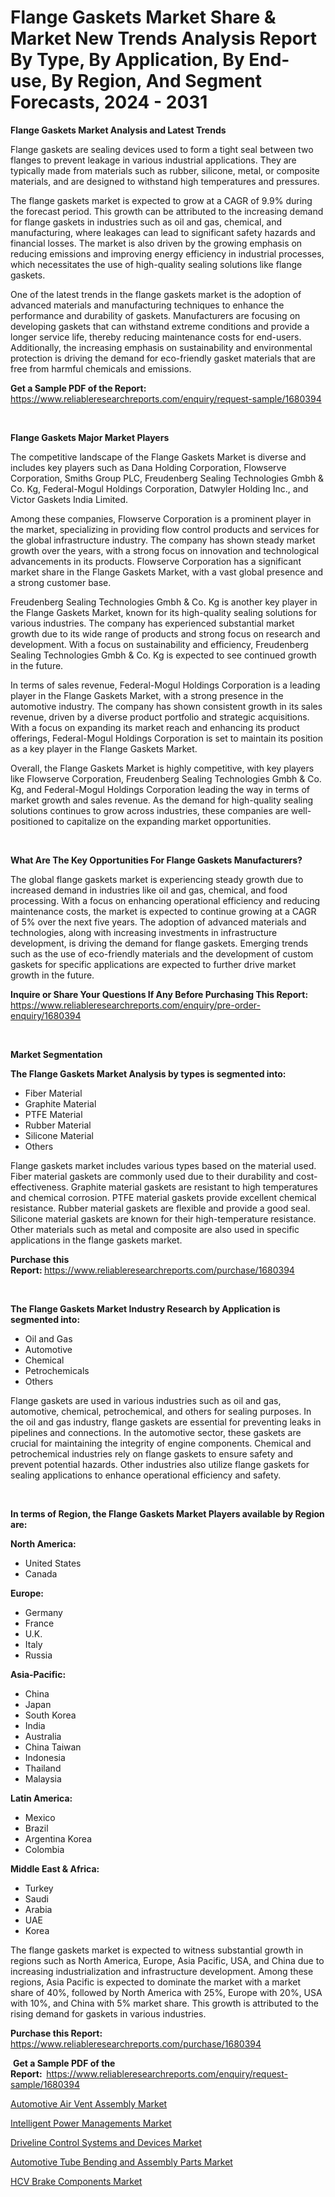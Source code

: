 <p><h1>Flange Gaskets Market Share & Market New Trends Analysis Report By Type, By Application, By End-use, By Region, And Segment Forecasts, 2024 - 2031</h1></p><p><strong>Flange Gaskets Market Analysis and Latest Trends</strong></p>
<p><p>Flange gaskets are sealing devices used to form a tight seal between two flanges to prevent leakage in various industrial applications. They are typically made from materials such as rubber, silicone, metal, or composite materials, and are designed to withstand high temperatures and pressures.</p><p>The flange gaskets market is expected to grow at a CAGR of 9.9% during the forecast period. This growth can be attributed to the increasing demand for flange gaskets in industries such as oil and gas, chemical, and manufacturing, where leakages can lead to significant safety hazards and financial losses. The market is also driven by the growing emphasis on reducing emissions and improving energy efficiency in industrial processes, which necessitates the use of high-quality sealing solutions like flange gaskets.</p><p>One of the latest trends in the flange gaskets market is the adoption of advanced materials and manufacturing techniques to enhance the performance and durability of gaskets. Manufacturers are focusing on developing gaskets that can withstand extreme conditions and provide a longer service life, thereby reducing maintenance costs for end-users. Additionally, the increasing emphasis on sustainability and environmental protection is driving the demand for eco-friendly gasket materials that are free from harmful chemicals and emissions.</p></p>
<p><strong>Get a Sample PDF of the Report:&nbsp;</strong> <a href="https://www.reliableresearchreports.com/enquiry/request-sample/1680394">https://www.reliableresearchreports.com/enquiry/request-sample/1680394</a></p>
<p>&nbsp;</p>
<p><strong>Flange Gaskets Major Market Players</strong></p>
<p><p>The competitive landscape of the Flange Gaskets Market is diverse and includes key players such as Dana Holding Corporation, Flowserve Corporation, Smiths Group PLC, Freudenberg Sealing Technologies Gmbh & Co. Kg, Federal-Mogul Holdings Corporation, Datwyler Holding Inc., and Victor Gaskets India Limited.</p><p>Among these companies, Flowserve Corporation is a prominent player in the market, specializing in providing flow control products and services for the global infrastructure industry. The company has shown steady market growth over the years, with a strong focus on innovation and technological advancements in its products. Flowserve Corporation has a significant market share in the Flange Gaskets Market, with a vast global presence and a strong customer base.</p><p>Freudenberg Sealing Technologies Gmbh & Co. Kg is another key player in the Flange Gaskets Market, known for its high-quality sealing solutions for various industries. The company has experienced substantial market growth due to its wide range of products and strong focus on research and development. With a focus on sustainability and efficiency, Freudenberg Sealing Technologies Gmbh & Co. Kg is expected to see continued growth in the future.</p><p>In terms of sales revenue, Federal-Mogul Holdings Corporation is a leading player in the Flange Gaskets Market, with a strong presence in the automotive industry. The company has shown consistent growth in its sales revenue, driven by a diverse product portfolio and strategic acquisitions. With a focus on expanding its market reach and enhancing its product offerings, Federal-Mogul Holdings Corporation is set to maintain its position as a key player in the Flange Gaskets Market.</p><p>Overall, the Flange Gaskets Market is highly competitive, with key players like Flowserve Corporation, Freudenberg Sealing Technologies Gmbh & Co. Kg, and Federal-Mogul Holdings Corporation leading the way in terms of market growth and sales revenue. As the demand for high-quality sealing solutions continues to grow across industries, these companies are well-positioned to capitalize on the expanding market opportunities.</p></p>
<p>&nbsp;</p>
<p><strong>What Are The Key Opportunities For Flange Gaskets Manufacturers?</strong></p>
<p><p>The global flange gaskets market is experiencing steady growth due to increased demand in industries like oil and gas, chemical, and food processing. With a focus on enhancing operational efficiency and reducing maintenance costs, the market is expected to continue growing at a CAGR of 5% over the next five years. The adoption of advanced materials and technologies, along with increasing investments in infrastructure development, is driving the demand for flange gaskets. Emerging trends such as the use of eco-friendly materials and the development of custom gaskets for specific applications are expected to further drive market growth in the future.</p></p>
<p><strong>Inquire or Share Your Questions If Any Before Purchasing This Report:</strong> <a href="https://www.reliableresearchreports.com/enquiry/pre-order-enquiry/1680394">https://www.reliableresearchreports.com/enquiry/pre-order-enquiry/1680394</a></p>
<p>&nbsp;</p>
<p><strong>Market Segmentation</strong></p>
<p><strong>The Flange Gaskets Market Analysis by types is segmented into:</strong></p>
<p><ul><li>Fiber Material</li><li>Graphite Material</li><li>PTFE Material</li><li>Rubber Material</li><li>Silicone Material</li><li>Others</li></ul></p>
<p><p>Flange gaskets market includes various types based on the material used. Fiber material gaskets are commonly used due to their durability and cost-effectiveness. Graphite material gaskets are resistant to high temperatures and chemical corrosion. PTFE material gaskets provide excellent chemical resistance. Rubber material gaskets are flexible and provide a good seal. Silicone material gaskets are known for their high-temperature resistance. Other materials such as metal and composite are also used in specific applications in the flange gaskets market.</p></p>
<p><strong>Purchase this Report:&nbsp;</strong><a href="https://www.reliableresearchreports.com/purchase/1680394">https://www.reliableresearchreports.com/purchase/1680394</a></p>
<p>&nbsp;</p>
<p><strong>The Flange Gaskets Market Industry Research by Application is segmented into:</strong></p>
<p><ul><li>Oil and Gas</li><li>Automotive</li><li>Chemical</li><li>Petrochemicals</li><li>Others</li></ul></p>
<p><p>Flange gaskets are used in various industries such as oil and gas, automotive, chemical, petrochemical, and others for sealing purposes. In the oil and gas industry, flange gaskets are essential for preventing leaks in pipelines and connections. In the automotive sector, these gaskets are crucial for maintaining the integrity of engine components. Chemical and petrochemical industries rely on flange gaskets to ensure safety and prevent potential hazards. Other industries also utilize flange gaskets for sealing applications to enhance operational efficiency and safety.</p></p>
<p>&nbsp;</p>
<p><strong>In terms of Region, the Flange Gaskets Market Players available by Region are:</strong></p>
<p>
    <p> <strong> North America: </strong>
        <ul>
            <li>United States</li>
            <li>Canada</li>
        </ul>
        </p> 
    <p> <strong> Europe: </strong>
        <ul>
            <li>Germany</li>
            <li>France</li>
            <li>U.K.</li>
            <li>Italy</li>
            <li>Russia</li>
        </ul>
        </p> 
    <p> <strong> Asia-Pacific: </strong>
        <ul>
            <li>China</li>
            <li>Japan</li>
            <li>South Korea</li>
            <li>India</li>
            <li>Australia</li>
            <li>China Taiwan</li>
            <li>Indonesia</li>
            <li>Thailand</li>
            <li>Malaysia</li>
        </ul>
        </p> 
    <p> <strong> Latin America: </strong>
        <ul>
            <li>Mexico</li>
            <li>Brazil</li>
            <li>Argentina Korea</li>
            <li>Colombia</li>
        </ul>
        </p> 
    <p> <strong> Middle East & Africa: </strong>
        <ul>
            <li>Turkey</li>
            <li>Saudi</li>
            <li>Arabia</li>
            <li>UAE</li>
            <li>Korea</li>
        </ul>
    </p>
    </p>
<p><p>The flange gaskets market is expected to witness substantial growth in regions such as North America, Europe, Asia Pacific, USA, and China due to increasing industrialization and infrastructure development. Among these regions, Asia Pacific is expected to dominate the market with a market share of 40%, followed by North America with 25%, Europe with 20%, USA with 10%, and China with 5% market share. This growth is attributed to the rising demand for gaskets in various industries.</p></p>
<p><strong>Purchase this Report: </strong><a href="https://www.reliableresearchreports.com/purchase/1680394">https://www.reliableresearchreports.com/purchase/1680394</a></p>
<p>&nbsp;<strong>Get a Sample PDF of the Report:&nbsp;&nbsp;</strong><a href="https://www.reliableresearchreports.com/enquiry/request-sample/1680394">https://www.reliableresearchreports.com/enquiry/request-sample/1680394</a></p>
<p><strong></strong></p>
<p><p><a href="https://medium.com/p/a3b5c0ebe73a/edit">Automotive Air Vent Assembly Market</a></p><p><a href="https://medium.com/p/db380d5644b8/edit">Intelligent Power Managements Market</a></p><p><a href="https://medium.com/p/44ae95fe3836/edit">Driveline Control Systems and Devices Market</a></p><p><a href="https://medium.com/p/48d860b5d8d0/edit">Automotive Tube Bending and Assembly Parts Market</a></p><p><a href="https://medium.com/p/6b2e9fa6fc4a/edit">HCV Brake Components Market</a></p></p>